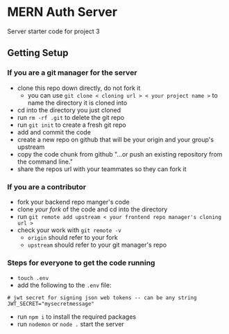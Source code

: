 # MERN Auth Server

Server starter code for project 3

## Getting Setup

### If you are a git manager for the server

* clone this repo down directly, do not fork it
	* you can use `git clone < cloning url > < your project name >` to name the directory it is cloned into
* cd into the directory you just cloned
* run `rm -rf .git` to delete the git repo
* run `git init` to create a fresh git repo
* add and commit the code
* create a new repo on github that will be your origin and your group's upstream
* copy the code chunk from github "...or push an existing repository from the command line." 
* share the repos url with your teammates so they can fork it 

### If you are a contributor

* fork your backend repo manger's code
* clone _your fork_ of the code and cd into the directory
* run `git remote add upstream < your frontend repo manager's cloning url >`
* check your work with `git remote -v`
	* `origin` should refer to your fork 
	* `upstream` should refer to your git manager's repo

### Steps for everyone to get the code running

* `touch .env`
* add the following to the `.env` file:
```
# jwt secret for signing json web tokens -- can be any string
JWT_SECRET="mysecretmessage"
```
* run `npm i` to install the required packages
* run `nodemon` or `node .` start the server







